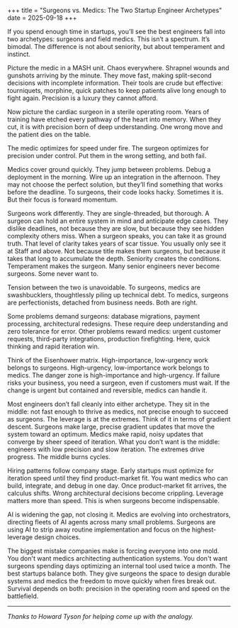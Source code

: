 +++
title = "Surgeons vs. Medics: The Two Startup Engineer Archetypes"
date = 2025-09-18
+++

If you spend enough time in startups, you’ll see the best engineers fall into two archetypes: surgeons and field medics. This isn’t a spectrum. It’s bimodal. The difference is not about seniority, but about temperament and instinct.

Picture the medic in a MASH unit. Chaos everywhere. Shrapnel wounds and gunshots arriving by the minute. They move fast, making split-second decisions with incomplete information. Their tools are crude but effective: tourniquets, morphine, quick patches to keep patients alive long enough to fight again. Precision is a luxury they cannot afford.

Now picture the cardiac surgeon in a sterile operating room. Years of training have etched every pathway of the heart into memory. When they cut, it is with precision born of deep understanding. One wrong move and the patient dies on the table.

The medic optimizes for speed under fire. The surgeon optimizes for precision under control. Put them in the wrong setting, and both fail.

Medics cover ground quickly. They jump between problems. Debug a deployment in the morning. Wire up an integration in the afternoon. They may not choose the perfect solution, but they’ll find something that works before the deadline. To surgeons, their code looks hacky. Sometimes it is. But their focus is forward momentum.

Surgeons work differently. They are single-threaded, but thorough. A surgeon can hold an entire system in mind and anticipate edge cases. They dislike deadlines, not because they are slow, but because they see hidden complexity others miss. When a surgeon speaks, you can take it as ground truth. That level of clarity takes years of scar tissue. You usually only see it at Staff and above. Not because title makes them surgeons, but because it takes that long to accumulate the depth. Seniority creates the conditions. Temperament makes the surgeon. Many senior engineers never become surgeons. Some never want to.

Tension between the two is unavoidable. To surgeons, medics are swashbucklers, thoughtlessly piling up technical debt. To medics, surgeons are perfectionists, detached from business needs. Both are right.

Some problems demand surgeons: database migrations, payment processing, architectural redesigns. These require deep understanding and zero tolerance for error. Other problems reward medics: urgent customer requests, third-party integrations, production firefighting. Here, quick thinking and rapid iteration win.

Think of the Eisenhower matrix. High-importance, low-urgency work belongs to surgeons. High-urgency, low-importance work belongs to medics. The danger zone is high-importance and high-urgency. If failure risks your business, you need a surgeon, even if customers must wait. If the change is urgent but contained and reversible, medics can handle it.

Most engineers don’t fall cleanly into either archetype. They sit in the middle: not fast enough to thrive as medics, not precise enough to succeed as surgeons. The leverage is at the extremes. Think of it in terms of gradient descent. Surgeons make large, precise gradient updates that move the system toward an optimum. Medics make rapid, noisy updates that converge by sheer speed of iteration. What you don’t want is the middle: engineers with low precision and slow iteration. The extremes drive progress. The middle burns cycles.

Hiring patterns follow company stage. Early startups must optimize for iteration speed until they find product-market fit. You want medics who can build, integrate, and debug in one day. Once product-market fit arrives, the calculus shifts. Wrong architectural decisions become crippling. Leverage matters more than speed. This is when surgeons become indispensable.

AI is widening the gap, not closing it. Medics are evolving into orchestrators, directing fleets of AI agents across many small problems. Surgeons are using AI to strip away routine implementation and focus on the highest-leverage design choices.

The biggest mistake companies make is forcing everyone into one mold. You don't want medics architecting authentication systems. You don't want surgeons spending days optimizing an internal tool used twice a month. The best startups balance both. They give surgeons the space to design durable systems and medics the freedom to move quickly when fires break out. Survival depends on both: precision in the operating room and speed on the battlefield.

---

*Thanks to Howard Tyson for helping come up with the analogy.*
